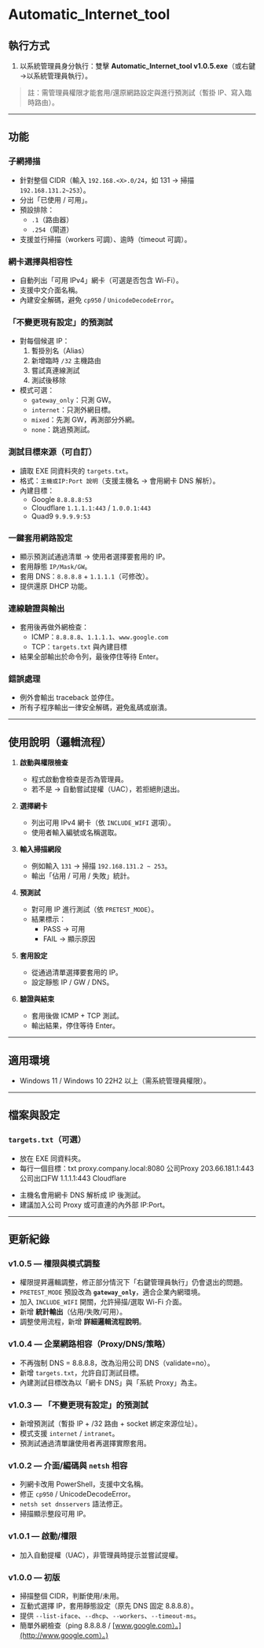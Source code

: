 # Automatic_Internet_tool

## 執行方式
1. 以系統管理員身分執行：雙擊 **Automatic_Internet_tool v1.0.5.exe**（或右鍵→以系統管理員執行）。

> 註：需管理員權限才能套用/還原網路設定與進行預測試（暫掛 IP、寫入臨時路由）。

---

## 功能

### 子網掃描
- 針對整個 CIDR（輸入 `192.168.<X>.0/24`，如 131 → 掃描 `192.168.131.2~253`）。
- 分出「已使用 / 可用」。
- 預設排除：
  - `.1`（路由器）
  - `.254`（閘道）
- 支援並行掃描（workers 可調）、逾時（timeout 可調）。

### 網卡選擇與相容性
- 自動列出「可用 IPv4」網卡（可選是否包含 Wi-Fi）。
- 支援中文介面名稱。
- 內建安全解碼，避免 `cp950` / `UnicodeDecodeError`。

### 「不變更現有設定」的預測試
- 對每個候選 IP：
  1. 暫掛別名（Alias）
  2. 新增臨時 `/32` 主機路由
  3. 嘗試真連線測試
  4. 測試後移除
- 模式可選：
  - `gateway_only`：只測 GW。
  - `internet`：只測外網目標。
  - `mixed`：先測 GW，再測部分外網。
  - `none`：跳過預測試。

### 測試目標來源（可自訂）
- 讀取 EXE 同資料夾的 `targets.txt`。
- 格式：`主機或IP:Port 說明`（支援主機名 → 會用網卡 DNS 解析）。
- 內建目標：
  - Google `8.8.8.8:53`
  - Cloudflare `1.1.1.1:443` / `1.0.0.1:443`
  - Quad9 `9.9.9.9:53`

### 一鍵套用網路設定
- 顯示預測試通過清單 → 使用者選擇要套用的 IP。
- 套用靜態 `IP/Mask/GW`。
- 套用 DNS：`8.8.8.8` + `1.1.1.1`（可修改）。
- 提供還原 DHCP 功能。

### 連線驗證與輸出
- 套用後再做外網檢查：
  - ICMP：`8.8.8.8`、`1.1.1.1`、`www.google.com`
  - TCP：`targets.txt` 與內建目標
- 結果全部輸出於命令列，最後停住等待 Enter。

### 錯誤處理
- 例外會輸出 traceback 並停住。
- 所有子程序輸出一律安全解碼，避免亂碼或崩潰。

---

## 使用說明（邏輯流程）

1. **啟動與權限檢查**  
   - 程式啟動會檢查是否為管理員。  
   - 若不是 → 自動嘗試提權（UAC），若拒絕則退出。  

2. **選擇網卡**  
   - 列出可用 IPv4 網卡（依 `INCLUDE_WIFI` 選項）。  
   - 使用者輸入編號或名稱選取。  

3. **輸入掃描網段**  
   - 例如輸入 `131` → 掃描 `192.168.131.2 ~ 253`。  
   - 輸出「佔用 / 可用 / 失敗」統計。  

4. **預測試**  
   - 對可用 IP 進行測試（依 `PRETEST_MODE`）。  
   - 結果標示：  
     - PASS → 可用  
     - FAIL → 顯示原因  

5. **套用設定**  
   - 從通過清單選擇要套用的 IP。  
   - 設定靜態 IP / GW / DNS。  

6. **驗證與結束**  
   - 套用後做 ICMP + TCP 測試。  
   - 輸出結果，停住等待 Enter。  

---

## 適用環境
- Windows 11 / Windows 10 22H2 以上（需系統管理員權限）。

---

## 檔案與設定

### `targets.txt`（可選）
- 放在 EXE 同資料夾。  
- 每行一個目標：txt
  proxy.company.local:8080 公司Proxy
  203.66.181.1:443 公司出口FW
  1.1.1.1:443 Cloudflare

* 主機名會用網卡 DNS 解析成 IP 後測試。
* 建議加入公司 Proxy 或可直連的內外部 IP\:Port。

---

## 更新紀錄

### v1.0.5 — 權限與模式調整

* 權限提昇邏輯調整，修正部分情況下「右鍵管理員執行」仍會退出的問題。
* `PRETEST_MODE` 預設改為 **`gateway_only`**，適合企業內網環境。
* 加入 `INCLUDE_WIFI` 開關，允許掃描/選取 Wi-Fi 介面。
* 新增 **統計輸出**（佔用/失敗/可用）。
* 調整使用流程，新增 **詳細邏輯流程說明**。

### v1.0.4 — 企業網路相容（Proxy/DNS/策略）

* 不再強制 DNS = 8.8.8.8，改為沿用公司 DNS（validate=no）。
* 新增 `targets.txt`，允許自訂測試目標。
* 內建測試目標改為以「網卡 DNS」與「系統 Proxy」為主。

### v1.0.3 — 「不變更現有設定」的預測試

* 新增預測試（暫掛 IP + /32 路由 + socket 綁定來源位址）。
* 模式支援 `internet` / `intranet`。
* 預測試通過清單讓使用者再選擇實際套用。

### v1.0.2 — 介面/編碼與 `netsh` 相容

* 列網卡改用 PowerShell，支援中文名稱。
* 修正 `cp950` / UnicodeDecodeError。
* `netsh set dnsservers` 語法修正。
* 掃描顯示整段可用 IP。

### v1.0.1 — 啟動/權限

* 加入自動提權（UAC），非管理員時提示並嘗試提權。

### v1.0.0 — 初版

* 掃描整個 CIDR，判斷使用/未用。
* 互動式選擇 IP，套用靜態設定（原先 DNS 固定 8.8.8.8）。
* 提供 `--list-iface`、`--dhcp`、`--workers`、`--timeout-ms`。
* 簡單外網檢查（ping 8.8.8.8 / [www.google.com）。](http://www.google.com）。)
